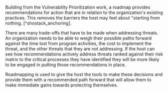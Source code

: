 
Building from the Vulnerability Prioritization work, a roadmap provides recommendations for action that are in relation to the organization's existing practices. This removes the barriers the host may feel about "starting from nothing. [^shostack_anchoring]. 

There are many trade-offs that have to be made when addressing threats. An organization needs to be able to weigh their possible paths forward against the time lost from program activities, the cost to implement the threat, and the other threats that they are not addressing. If the host can see how recommendations actively address threats ranked against their risk matrix to the critical processes they have identified they will be more likely to be engaged in putting those recommendations in place.

Roadmapping is used to give the host the tools to make these decisions and provide them with a recommended path forward that will allow them to make immediate gains towards protecting themselves.

